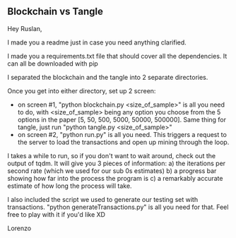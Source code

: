 ## Blockchain vs Tangle

Hey Ruslan, 

I made you a readme just in case you need anything clarified. 

I made you a requirements.txt file that should cover all the dependencies. It can all be downloaded with pip

I separated the blockchain and the tangle into 2 separate directories. 

Once you get into either directory, set up 2 screen: 

 - on screen #1, "python blockchain.py <size_of_sample>" is all you need to do, with <size_of_sample> being any option you choose from the 5 options in the paper [5, 50, 500, 5000, 50000, 500000]. Same thing for tangle, just run "python tangle.py <size_of_sample>"
 - on screen #2, "python run.py" is all you need. This triggers a request to the server to load the transactions and open up mining through the loop. 

 I takes a while to run, so if you don't want to wait around, check out the output of tqdm. It will give you 3 pieces of information:
 a) the iterations per second rate (which we used for our sub 0s estimates)
 b) a progress bar showing how far into the process the program is
 c) a remarkably accurate estimate of how long the process will take. 

I also included the script we used to generate our testing set with transactions. "python generateTransactions.py" is all you need for that. Feel free to play with it if you'd like XD

Lorenzo 